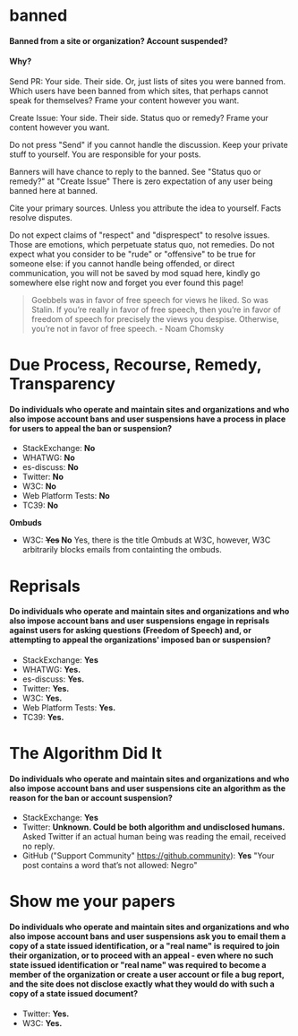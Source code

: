 # banned

<h4>Banned from a site or organization? Account suspended?</h4>

<h4>Why?</h4>

Send PR: Your side. Their side. Or, just lists of sites you were banned from. Which users have been banned from which sites, that perhaps cannot speak for themselves? Frame your content however you want.

Create Issue: Your side. Their side. Status quo or remedy? Frame your content however you want. 

Do not press "Send" if you cannot handle the discussion. Keep your private stuff to yourself. You are responsible for your posts.

Banners will have chance to reply to the banned. See "Status quo or remedy?" at "Create Issue" There is zero expectation of any user being banned here at banned. 

Cite your primary sources. Unless you attribute the idea to yourself. Facts resolve disputes. 

Do not expect claims of "respect" and "disprespect" to resolve issues. Those are emotions, which perpetuate status quo, not remedies. Do not expect what you consider to be "rude" or "offensive" to be true for someone else: if you cannot handle being offended, or direct communication, you will not be saved by mod squad here, kindly go somewhere else right now and forget you ever found this page! 


> Goebbels was in favor of free speech for views he liked. So was Stalin. If you’re really in favor of free speech, then you’re in favor of freedom of speech for precisely the views you despise. Otherwise, you’re not in favor of free speech. - Noam Chomsky

# Due Process, Recourse, Remedy, Transparency

<h4>Do individuals who operate and maintain sites and organizations and who also impose account bans and user suspensions have a process in place for users to appeal the ban or suspension?</h4>

- StackExchange: <b>No</b>
- WHATWG: <b>No</b>
- es-discuss: <b>No</b>
- Twitter: <b>No</b>
- W3C: <b>No</b>
- Web Platform Tests: <b>No</b>
- TC39: <b>No</b>

<b>Ombuds</b>

- W3C: <b><strike>Yes</strike> No</b> Yes, there is the title Ombuds at W3C, however, W3C arbitrarily blocks emails from containting the ombuds.

# Reprisals

<h4>Do individuals who operate and maintain sites and organizations and who also impose account bans and user suspensions engage in reprisals against users for asking questions (Freedom of Speech) and, or attempting to appeal the organizations' imposed ban or suspension?</h4>

- StackExchange: <b>Yes</b>
- WHATWG: <b>Yes.</b>
- es-discuss: <b>Yes.</b>
- Twitter: <b>Yes.</b>
- W3C: <b>Yes.</b>
- Web Platform Tests: <b>Yes.</b>
- TC39: <b>Yes.</b>

# The Algorithm Did It

<h4>Do individuals who operate and maintain sites and organizations and who also impose account bans and user suspensions cite an algorithm as the reason for the ban or account suspension?</h4>

- StackExchange: <b>Yes</b>
- Twitter: <b>Unknown. Could be both algorithm and undisclosed humans.</b> Asked Twitter if an actual human being was reading the email, received no reply.
- GitHub ("Support Community" https://github.community): <b>Yes</b> "Your post contains a word that’s not allowed: Negro"

# Show me your papers
<h4>Do individuals who operate and maintain sites and organizations and who also impose account bans and user suspensions ask you to email them a copy of a state issued identification, or a "real name" is required to join their organization, or to proceed with an appeal - even where no such state issued identification or "real name" was required to become a member of the organization or create a user account or file a bug report, and the site does not disclose exactly what they would do with such a copy of a state issued document?</h4>

- Twitter: <b>Yes.</b>
- W3C: <b>Yes.</b>
